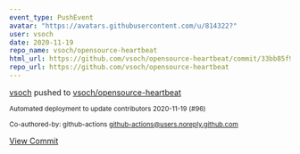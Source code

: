 ```yaml
---
event_type: PushEvent
avatar: "https://avatars.githubusercontent.com/u/814322?"
user: vsoch
date: 2020-11-19
repo_name: vsoch/opensource-heartbeat
html_url: https://github.com/vsoch/opensource-heartbeat/commit/33bb85f9e14a1e864121a2d6e2933dcf3cdcd7af
repo_url: https://github.com/vsoch/opensource-heartbeat
---
```


<a href='https://github.com/vsoch' target='_blank'>vsoch</a> pushed to <a href='https://github.com/vsoch/opensource-heartbeat' target='_blank'>vsoch/opensource-heartbeat</a>

<small>Automated deployment to update contributors 2020-11-19 (#96)

Co-authored-by: github-actions <github-actions@users.noreply.github.com></small>

<a href='https://github.com/vsoch/opensource-heartbeat/commit/33bb85f9e14a1e864121a2d6e2933dcf3cdcd7af' target='_blank'>View Commit</a>